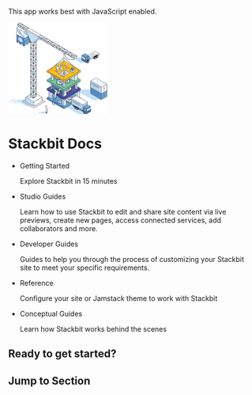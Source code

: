 This app works best with JavaScript enabled.



























![Stackbit](/docs/images/stackbit-crane-sm.png)

Stackbit Docs
=============

-   <a href="/docs/getting-started/" class="docs-item-link"></a>
    Getting Started

    <span class="icon-angle-right" aria-hidden="true"></span>
    Explore Stackbit in 15 minutes

-   <a href="/docs/studio-guides/" class="docs-item-link"></a>
    Studio Guides

    <span class="icon-angle-right" aria-hidden="true"></span>
    Learn how to use Stackbit to edit and share site content via live previews, create new pages, access connected services, add collaborators and more.

-   <a href="/docs/developer-guides/" class="docs-item-link"></a>
    Developer Guides

    <span class="icon-angle-right" aria-hidden="true"></span>
    Guides to help you through the process of customizing your Stackbit site to meet your specific requirements.

-   <a href="/docs/reference/" class="docs-item-link"></a>
    Reference

    <span class="icon-angle-right" aria-hidden="true"></span>
    Configure your site or Jamstack theme to work with Stackbit

-   <a href="/docs/conceptual-guides/" class="docs-item-link"></a>
    Conceptual Guides

    <span class="icon-angle-right" aria-hidden="true"></span>
    Learn how Stackbit works behind the scenes

Ready to get started?
---------------------



Jump to Section
---------------











